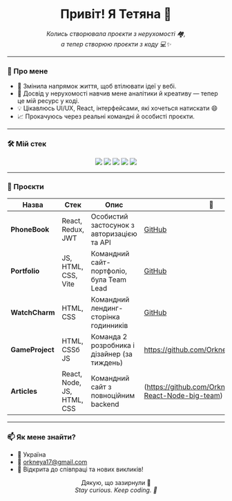 <h1 align="center">Привіт! Я Тетяна 👋</h1>

<p align="center">
  <i>Колись створювала проєкти з нерухомості 🏘️,<br/>
  а тепер створюю проєкти з коду 💻✨</i>
</p>

---

### 🌸 Про мене

- 🔄 Змінила напрямок життя, щоб втілювати ідеї у вебі.
- 🧠 Досвід у нерухомості навчив мене аналітики й креативу — тепер це мій ресурс у коді.
- 💡 Цікавлюсь UI/UX, React, інтерфейсами, які хочеться натискати 😄
- 📈 Прокачуюсь через реальні командні й особисті проєкти.

---

### 🛠️ Мій стек

<p align="center">
  <img src="https://img.shields.io/badge/HTML5-E34F26?style=for-the-badge&logo=html5&logoColor=white" />
  <img src="https://img.shields.io/badge/CSS3-1572B6?style=for-the-badge&logo=css3&logoColor=white" />
  <img src="https://img.shields.io/badge/JavaScript-F7DF1E?style=for-the-badge&logo=javascript&logoColor=black" />
  <img src="https://img.shields.io/badge/React-20232A?style=for-the-badge&logo=react&logoColor=61DAFB" />
  <img src="https://img.shields.io/badge/Git-F05032?style=for-the-badge&logo=git&logoColor=white" />
</p>

---

### 🚀 Проєкти

| Назва          | Стек                            | Опис                                                | 🔗 |
|----------------|---------------------------------|-----------------------------------------------------|-----|
| **PhoneBook**  | React, Redux, JWT               | Особистий застосунок з авторизацією та API          | [GitHub](https://github.com/Orkneya/goit-react-hw-08) |
| **Portfolio**  | JS, HTML, CSS, Vite             | Командний сайт-портфоліо, була Team Lead            | [GitHub](https://github.com/Orkneya/goit-team07-project-02) |
| **WatchCharm** | HTML, CSS                       | Командний лендинг-сторінка годинників               | [GitHub](https://github.com/Orkneya/WatchCharm09) |
| **GameProject**| HTML, CSSб JS                   | Команда 2 розробника і дізайнер (за тиждень)        | https://github.com/Orkneya/GameProject |
| **Articles**   | React, Node, JS, HTML, CSS      | Командний сайт з повноційним backend                |(https://github.com/Orkneya/Project-React-Node-big-team) |

---

### 📫 Як мене знайти?

- 📍 Україна  
- 📧 [orkneya17@gmail.com](mailto:orkneya17@gmail.com)  
- 💬 Відкрита до співпраці та нових викликів!

<p align="center">
  Дякую, що зазирнули 🙏<br/>
  <i>Stay curious. Keep coding. 💛</i>
</p>

